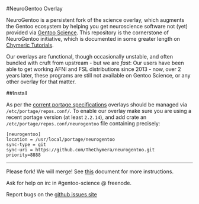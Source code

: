 #NeuroGentoo Overlay

NeuroGentoo is a persistent fork of the science overlay, which augments the Gentoo ecosystem by helping you get neuroscience software not (yet) provided via [Gentoo Science](http://wiki.gentoo.org/wiki/Project:Science/Overlay).
This repository is the cornerstone of NeuroGentoo initiative, which is documented in some greater length on [Chymeric Tutorials](http://chymeric.eu/blog/2013/10/02/neurogentoo/).

Our overlays are functional, though occasionally unstable, and often bundled with cruft from upstream - but we are *fast*:
Our users have been able to get working AFNI and FSL distributions since 2013 - now, over 2 years later, these programs are still not available on Gentoo Science, or any other overlay for that matter.

##Install

As per the [corrent portage specifications](https://dev.gentoo.org/~zmedico/portage/doc/man/portage.5.html) overlays should be managed via `/etc/portage/repos.conf/`.
To enable our overlay make sure you are using a recent portage version (at least `2.2.14`), and add crate an `/etc/portage/repos.conf/neurogentoo` file containing precisely:

```
[neurogentoo]
location = /usr/local/portage/neurogentoo
sync-type = git
sync-uri = https://github.com/TheChymera/neurogentoo.git
priority=8888
```

---
Please fork! We will merge! See [this](https://github.com/gentoo-science/sci/blob/master/CONTRIBUTING.md) document for more instructions.

Ask for help on irc in #gentoo-science @ freenode.

Report bugs on the [github issues site](https://github.com/gentoo-science/sci/issues)
